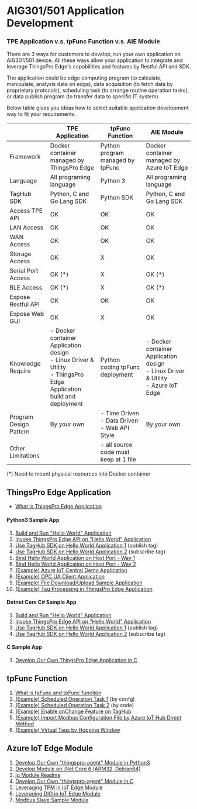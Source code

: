 # AIG301/501 Application Development

### TPE Application v.s. tpFunc Function v.s. AIE Module

There are 3 ways for customers to develop, run your own application on AIG301/501 device. All these ways allow your application to integrate and leverage ThingsPro Edge's capabilities and features by Restful API and SDK.

The application could be edge computing program (to calculate, manipulate, analysis data on edge), data acquisition (to fetch data by proprietary protocols), scheduling task (to arrange routine operation tasks), or data publish program (to transfer data to specific IT system).

Below table gives you ideas how to select suitable application development way to fit your requirements.

|                        | TPE Application                                              | tpFunc Function                                       | AIE Module                                                   |
| ---------------------- | ------------------------------------------------------------ | ----------------------------------------------------- | ------------------------------------------------------------ |
| Framework              | Docker container managed by ThingsPro Edge                   | Python program managed by tpFunc                      | Docker container managed by Azure IoT Edge                   |
| Language               | All programing language                                      | Python 3                                              | All programing language                                      |
| TagHub SDK             | Python, C and Go Lang SDK                                    | Python SDK                                            | Python, C and Go Lang SDK                                    |
| Access TPE API         | OK                                                           | OK                                                    | OK                                                           |
| LAN Access             | OK                                                           | OK                                                    | OK                                                           |
| WAN Access             | OK                                                           | OK                                                    | OK                                                           |
| Storage Access         | OK                                                           | X                                                     | OK                                                           |
| Serial Port Access     | OK (*)                                                       | X                                                     | OK (*)                                                       |
| BLE Access             | OK (*)                                                       | X                                                     | OK (*)                                                       |
| Expose Restful API     | OK                                                           | OK                                                    | OK                                                           |
| Expose Web GUI         | OK                                                           | X                                                     | OK                                                           |
| Knowledge Require      | - Docker container Application design<br />- Linux Driver & Utility<br />- ThingsPro Edge Application build and deployment | Python coding tpFunc deployment                       | - Docker container Application<br />design<br />- Linux Driver & Utility<br />- Azure IoT Edge |
| Program Design Pattern | By your own                                                  | - Time Driven<br />- Data Driven<br />- Web API Style | By your own                                                  |
| Other Limitations      |                                                              | - all source code must keep at 1 file                 |                                                              |

(*) Need to mount physical resources into Docker container

## ThingsPro Edge Application

- <a href="documents/What%20is%20ThingsPro%20Edge%20Appliation.md">What is ThingsPro Edge Application</a>
#### Python3 Sample App
1. <a href="documents/Build%20and%20Run%20Hello%20World%20Application-python3.md">Build and Run "Hello World" Application</a>
2. <a href="documents/Invoke%20ThingsPro%20Edge%20API%20on%20Hello%20World%20Application-python3.md">Invoke ThingsPro Edge API on "Hello World" Application</a>
3. <a href="documents/Use%20TagHub%20SDK%20on%20Hello%20World%20Application%201-python3.md">Use TagHub SDK on Hello World Application 1</a> (publish tag)
4. <a href="documents/Use%20TagHub%20SDK%20on%20Hello%20World%20Application%202-python3.md">Use TagHub SDK on Hello World Application 2</a> (subscribe tag)
5. <a href="documents/Bind%20Hello%20World%20Application%20on%20Host%20Port%20-%20Way%201.md">Bind Hello World Application on Host Port - Way 1</a>
6. <a href="documents/Bind%20Hello%20World%20Application%20on%20Host%20Port%20-%20Way%202.md">Bind Hello World Application on Host Port - Way 2</a>
7. <a href="documents/Azure%20IoT%20Central.md">(Example) Azure IoT Central Demo Application</a>
8. <a href="documents/OPC%20UA%20Client%20Sample%20Application-python3.md">(Example) OPC UA Client Application</a>
9. <a href="documents/File%20Upload:%20from%20FTP%20to%20AWS%20S3.md">(Example) File Download/Upload Sample Application</a>
10. <a href="documents/Tag%20Processing%20in%20ThingsPro%20Edge%20Application.md">(Example) Tag Processing in ThingsPro Edge Application</a>

#### Dotnet Core C# Sample App
1. <a href="documents/Build%20and%20Run%20Hello%20World%20Application-dotnet.md">Build and Run "Hello World" Application</a>
2. <a href="documents/Invoke%20ThingsPro%20Edge%20API%20on%20Hello%20World%20Application-dotnet.md">Invoke ThingsPro Edge API on "Hello World" Application</a>
3. <a href="documents/Use%20TagHub%20SDK%20on%20Hello%20World%20Application%201-dotnet.md">Use TagHub SDK on Hello World Application 1</a> (publish tag)
4. <a href="documents/Use%20TagHub%20SDK%20on%20Hello%20World%20Application%202-dotnet.md">Use TagHub SDK on Hello World Application 2</a> (subscribe tag)

#### C Sample App
1. <a href="documents/Develop%20Our%20Own%20ThingsPro%20Edge%20Application%20in%20C.md">Develop Our Own ThingsPro Edge Application in C</a>

## tpFunc Function
1. <a href="https://github.com/TPE-TIGER/tpe-function-sdk">What is tpFunc and tpFunc funciton</a>
2. <a href="documents/Scheduled%20Operation%20Task%201.md">(Example) Scheduled Operation Task 1</a> (by confg)
3. <a href="documents/Scheduled%20Operation%20Task%202.md">(Example) Scheduled Operation Task 2</a> (by code)
4. <a href="documents/Enable%20onChange%20Feature%20on%20TagHub.md">(Example) Enable onChange Feature on TagHub</a> 
5. <a href="documents//Import%20Modbus%20Config%20by%20Azure%20IoT%20Hub%20Direct%20Method.md">(Example) Import Modbus Configuration File by Azure IoT Hub Direct Method</a>
6. <a href="documents/tpFunc-Virtual-Tags-by-Hopping-Window.md">(Example) Virtual Tags by Hopping Window</a>

## Azure IoT Edge Module
1. <a href="documents/Develop%20Our%20Own%20&quot;thingspro-agent&quot;%20Module%20in%20Python3.md">Develop Our Own "thingspro-agent" Module in Python3</a>
2. <a href="documents/Develop%20Module%20on%20.Net%20Core%206%20%2B%20ARM32%20%2B%20Debian64.md">Develop Module on .Net Core 6 (ARM32, Debian64)</a>
3. <a href="documents/jqmodule-readme-Eng.md">jq Module Readme</a>
4. <a href="documents/Develop%20Our%20Own%20&quot;thingspro-agent&quot;%20Module%20in%20C.md">Develop Our Own "thingspro-agent" Module in C</a>
5. <a href="documents/Leveraging%20TPM%20in%20IoT%20Edge%20Module.md">Leveraging TPM in IoT Edge Module</a>
6. <a href="documents/Leveraging%20DIO%20in%20IoT%20Edge%20Module.md">Leveraging DIO in IoT Edge Module</a>
7. <a href="documents/Modbus%20Slave%20Sample%20Module.md">Modbus Slave Sample Module</a>
